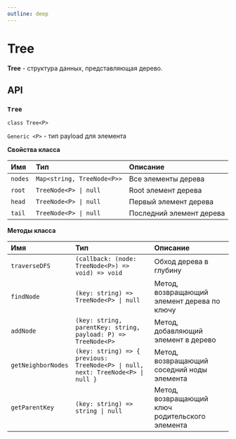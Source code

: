 ```yaml
---
outline: deep
---
```


# Tree

**Tree** - структура данных, представляющая дерево.

## API

### `Tree`

`class Tree<P>`

`Generic <P>` - тип payload для элемента

**Свойства класса**

| Имя     | Тип                              | Описание                 |
|:--------|:---------------------------------|:-------------------------|
| `nodes` | `Map<string, TreeNode<P>>` | Все элементы дерева      | 
| `root`  | `TreeNode<P> \| null`            | Root элемент дерева      | 
| `head`  | `TreeNode<P> \| null`      | Первый элемент дерева    | 
| `tail`  | `TreeNode<P> \| null`      | Последний элемент дерева |


**Методы класса**

| Имя             | Тип                                                                             | Описание                                                     |
|:----------------|:--------------------------------------------------------------------------------|:-------------------------------------------------------------|
| `traverseDFS`        | `(callback: (node: TreeNode<P>) => void) => void`                               | Обход дерева в глубину                                       | 
| `findNode`        | `(key: string) => TreeNode<P> \| null`                                          | Метод, возвращающий элемент дерева по ключу                                                             | 
| `addNode`          | `(key: string, parentKey: string, payload: P) => TreeNode<P>`                   | Метод, добавляющий элемент в дерево                   | 
| `getNeighborNodes`    | `(key: string) => { previous: TreeNode<P> \| null, next: TreeNode<P> \| null }` | Метод, возвращающий соседний ноды элемента                       | 
| `getParentKey` | `(key: string) => string \| null`                                               | Метод, возвращающий ключ родительского элемента                     | 
